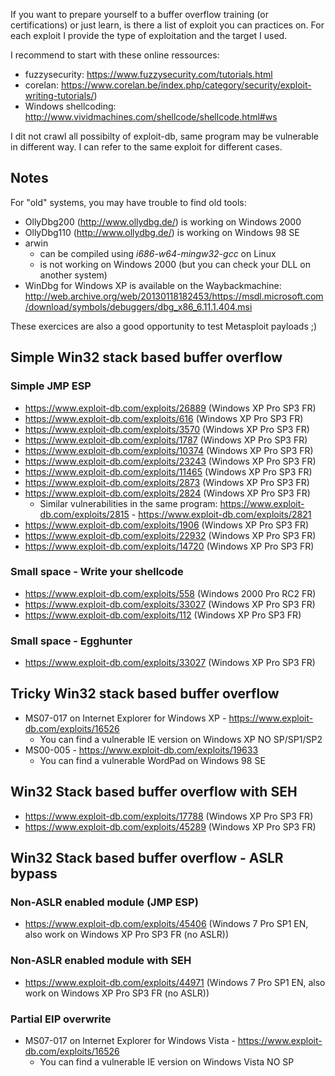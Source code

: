 If you want to prepare yourself to a buffer overflow training (or certifications) or just learn, is there a list of exploit you can practices on. For each exploit I provide the type of exploitation and the target I used.

I recommend to start with these online ressources: 
 * fuzzysecurity: https://www.fuzzysecurity.com/tutorials.html
 * corelan: https://www.corelan.be/index.php/category/security/exploit-writing-tutorials/)
 * Windows shellcoding: http://www.vividmachines.com/shellcode/shellcode.html#ws

I dit not crawl all possibilty of exploit-db, same program may be vulnerable in different way. I can refer to the same exploit for different cases.

## Notes

For "old" systems, you may have trouble to find old tools:
 * OllyDbg200 (http://www.ollydbg.de/) is working on Windows 2000
 * OllyDbg110 (http://www.ollydbg.de/) is working on Windows 98 SE
 * arwin
   * can be compiled using *i686-w64-mingw32-gcc* on Linux
   * is not working on Windows 2000 (but you can check your DLL on another system)
  * WinDbg for Windows XP is available on the Waybackmachine: http://web.archive.org/web/20130118182453/https://msdl.microsoft.com/download/symbols/debuggers/dbg_x86_6.11.1.404.msi

These exercices are also a good opportunity to test Metasploit payloads ;)

## Simple Win32 stack based buffer overflow

### Simple JMP ESP

 * https://www.exploit-db.com/exploits/26889 (Windows XP Pro SP3 FR)
 * https://www.exploit-db.com/exploits/616   (Windows XP Pro SP3 FR)
 * https://www.exploit-db.com/exploits/3570  (Windows XP Pro SP3 FR)
 * https://www.exploit-db.com/exploits/1787  (Windows XP Pro SP3 FR)
 * https://www.exploit-db.com/exploits/10374 (Windows XP Pro SP3 FR)
 * https://www.exploit-db.com/exploits/23243 (Windows XP Pro SP3 FR)
 * https://www.exploit-db.com/exploits/11465 (Windows XP Pro SP3 FR)
 * https://www.exploit-db.com/exploits/2873  (Windows XP Pro SP3 FR)
 * https://www.exploit-db.com/exploits/2824  (Windows XP Pro SP3 FR)
   * Similar vulnerabilities in the same program: https://www.exploit-db.com/exploits/2815 - https://www.exploit-db.com/exploits/2821
 * https://www.exploit-db.com/exploits/1906  (Windows XP Pro SP3 FR)
 * https://www.exploit-db.com/exploits/22932 (Windows XP Pro SP3 FR)
 * https://www.exploit-db.com/exploits/14720 (Windows XP Pro SP3 FR)

### Small space - Write your shellcode

 * https://www.exploit-db.com/exploits/558   (Windows 2000 Pro RC2 FR)
 * https://www.exploit-db.com/exploits/33027 (Windows XP Pro SP3 FR)
 * https://www.exploit-db.com/exploits/112   (Windows XP Pro SP3 FR)

### Small space - Egghunter

 * https://www.exploit-db.com/exploits/33027 (Windows XP Pro SP3 FR) 

## Tricky Win32 stack based buffer overflow

 * MS07-017 on Internet Explorer for Windows XP - https://www.exploit-db.com/exploits/16526
   * You can find a vulnerable IE version on Windows XP NO SP/SP1/SP2
 * MS00-005 - https://www.exploit-db.com/exploits/19633
   * You can find a vulnerable WordPad on Windows 98 SE

## Win32 Stack based buffer overflow with SEH

 * https://www.exploit-db.com/exploits/17788 (Windows XP Pro SP3 FR)
 * https://www.exploit-db.com/exploits/45289 (Windows XP Pro SP3 FR)
 
 ## Win32 Stack based buffer overflow - ASLR bypass
 ### Non-ASLR enabled module (JMP ESP)
  * https://www.exploit-db.com/exploits/45406 (Windows 7 Pro SP1 EN, also work on Windows XP Pro SP3 FR (no ASLR))
 ### Non-ASLR enabled module with SEH
  * https://www.exploit-db.com/exploits/44971 (Windows 7 Pro SP1 EN, also work on Windows XP Pro SP3 FR (no ASLR))
 ### Partial EIP overwrite
  * MS07-017 on Internet Explorer for Windows Vista - https://www.exploit-db.com/exploits/16526
    * You can find a vulnerable IE version on Windows Vista NO SP
